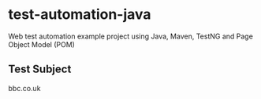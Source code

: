 # test-automation-java
Web test automation example project using Java, Maven, TestNG and Page Object Model (POM)

## Test Subject
bbc.co.uk
